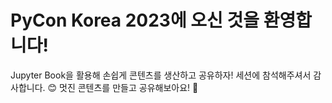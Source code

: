 # PyCon Korea 2023에 오신 것을 환영합니다!

Jupyter Book을 활용해 손쉽게 콘텐츠를 생산하고 공유하자! 세션에 참석해주셔서 감사합니다. 😊 멋진 콘텐츠를 만들고 공유해보아요! 🎉

```{tableofcontents}

```
